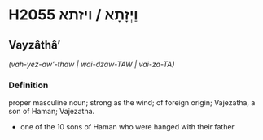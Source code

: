 # H2055 וַיְזָתָא / ויזתא

## Vayzâthâʼ

_(vah-yez-aw'-thaw | wai-dzaw-TAW | vai-za-TA)_

### Definition

proper masculine noun; strong as the wind; of foreign origin; Vajezatha, a son of Haman; Vajezatha.

- one of the 10 sons of Haman who were hanged with their father

